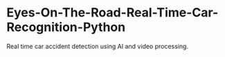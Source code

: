 # Eyes-On-The-Road-Real-Time-Car-Recognition-Python
Real time car accident detection using AI and video processing.
